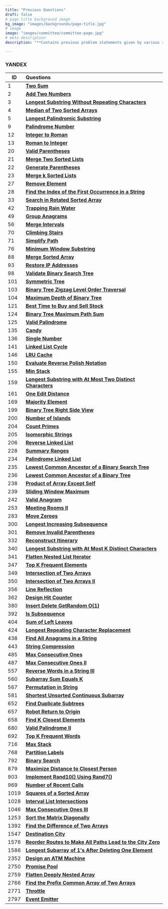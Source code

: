 ```yaml
---
title: "Previous Questions"
draft: false
# page title background image
bg_image: "images/backgrounds/page-title.jpg"
# image
image: "images/committee/committee-page.jpg"
# meta description
description: "**Contains previous problem statements given by various recruitors during their selection process.**"

---
```

### YANDEX

| ID   | Questions                                                                                                                                               |
|------|:-----------------------------------------------------------------------------------------------------------------------------------------------------------------|
| 1    | **[Two Sum](https://leetcode.com/problems/two-sum/description/)**                                                                                               |
| 2    | **[Add Two Numbers](https://leetcode.com/problems/add-two-numbers/description/)**                                                                               |
| 3    | **[Longest Substring Without Repeating Characters](https://leetcode.com/problems/longest-substring-without-repeating-characters/description/)**                 |
| 4    | **[Median of Two Sorted Arrays](https://leetcode.com/problems/median-of-two-sorted-arrays/description/)**                                                       |
| 5    | **[Longest Palindromic Substring](https://leetcode.com/problems/longest-palindromic-substring/description/)**                                                   |
| 9    | **[Palindrome Number](https://leetcode.com/problems/palindrome-number/description/)**                                                                           |
| 12   | **[Integer to Roman](https://leetcode.com/problems/integer-to-roman/description/)**                                                                             |
| 13   | **[Roman to Integer](https://leetcode.com/problems/roman-to-integer/description/)**                                                                             |
| 20   | **[Valid Parentheses](https://leetcode.com/problems/valid-parentheses/description/)**                                                                           |
| 21   | **[Merge Two Sorted Lists](https://leetcode.com/problems/merge-two-sorted-lists/description/)**                                                                 |
| 22   | **[Generate Parentheses](https://leetcode.com/problems/generate-parentheses/description/)**                                                                     |
| 23   | **[Merge k Sorted Lists](https://leetcode.com/problems/merge-k-sorted-lists/description/)**                                                                     |
| 27   | **[Remove Element](https://leetcode.com/problems/remove-element/description/)**                                                                                 |
| 28   | **[Find the Index of the First Occurrence in a String](https://leetcode.com/problems/find-the-index-of-the-first-occurrence-in-a-string/description/)**         |
| 33   | **[Search in Rotated Sorted Array](https://leetcode.com/problems/search-in-rotated-sorted-array/description/)**                                                 |
| 42   | **[Trapping Rain Water](https://leetcode.com/problems/trapping-rain-water/description/)**                                                                       |
| 49   | **[Group Anagrams](https://leetcode.com/problems/group-anagrams/description/)**                                                                                 |
| 56   | **[Merge Intervals](https://leetcode.com/problems/merge-intervals/description/)**                                                                               |
| 70   | **[Climbing Stairs](https://leetcode.com/problems/climbing-stairs/description/)**                                                                               |
| 71   | **[Simplify Path](https://leetcode.com/problems/simplify-path/description/)**                                                                                   |
| 76   | **[Minimum Window Substring](https://leetcode.com/problems/minimum-window-substring/description/)**                                                             |
| 88   | **[Merge Sorted Array](https://leetcode.com/problems/merge-sorted-array/description/)**                                                                         |
| 93   | **[Restore IP Addresses](https://leetcode.com/problems/restore-ip-addresses/description/)**                                                                     |
| 98   | **[Validate Binary Search Tree](https://leetcode.com/problems/validate-binary-search-tree/description/)**                                                       |
| 101  | **[Symmetric Tree](https://leetcode.com/problems/symmetric-tree/description/)**                                                                                 |
| 103  | **[Binary Tree Zigzag Level Order Traversal](https://leetcode.com/problems/binary-tree-zigzag-level-order-traversal/description/)**                             |
| 104  | **[Maximum Depth of Binary Tree](https://leetcode.com/problems/maximum-depth-of-binary-tree/description/)**                                                     |
| 121  | **[Best Time to Buy and Sell Stock](https://leetcode.com/problems/best-time-to-buy-and-sell-stock/description/)**                                               |
| 124  | **[Binary Tree Maximum Path Sum](https://leetcode.com/problems/binary-tree-maximum-path-sum/description/)**                                                     |
| 125  | **[Valid Palindrome](https://leetcode.com/problems/valid-palindrome/description/)**                                                                             |
| 135  | **[Candy](https://leetcode.com/problems/candy/description/)**                                                                                                   |
| 136  | **[Single Number](https://leetcode.com/problems/single-number/description/)**                                                                                   |
| 141  | **[Linked List Cycle](https://leetcode.com/problems/linked-list-cycle/description/)**                                                                           |
| 146  | **[LRU Cache](https://leetcode.com/problems/lru-cache/description/)**                                                                                           |
| 150  | **[Evaluate Reverse Polish Notation](https://leetcode.com/problems/evaluate-reverse-polish-notation/description/)**                                             |
| 155  | **[Min Stack](https://leetcode.com/problems/min-stack/description/)**                                                                                           |
| 159  | **[Longest Substring with At Most Two Distinct Characters](https://leetcode.com/problems/longest-substring-with-at-most-two-distinct-characters/description/)** |
| 161  | **[One Edit Distance](https://leetcode.com/problems/one-edit-distance/description/)**                                                                           |
| 169  | **[Majority Element](https://leetcode.com/problems/majority-element/description/)**                                                                             |
| 199  | **[Binary Tree Right Side View](https://leetcode.com/problems/binary-tree-right-side-view/description/)**                                                       |
| 200  | **[Number of Islands](https://leetcode.com/problems/number-of-islands/description/)**                                                                           |
| 204  | **[Count Primes](https://leetcode.com/problems/count-primes/description/)**                                                                                     |
| 205  | **[Isomorphic Strings](https://leetcode.com/problems/isomorphic-strings/description/)**                                                                         |
| 206  | **[Reverse Linked List](https://leetcode.com/problems/reverse-linked-list/description/)**                                                                       |
| 228  | **[Summary Ranges](https://leetcode.com/problems/summary-ranges/description/)**                                                                                 |
| 234  | **[Palindrome Linked List](https://leetcode.com/problems/palindrome-linked-list/description/)**                                                                 |
| 235  | **[Lowest Common Ancestor of a Binary Search Tree](https://leetcode.com/problems/lowest-common-ancestor-of-a-binary-search-tree/description/)**                 |
| 236  | **[Lowest Common Ancestor of a Binary Tree](https://leetcode.com/problems/lowest-common-ancestor-of-a-binary-tree/description/)**                               |
| 238  | **[Product of Array Except Self](https://leetcode.com/problems/product-of-array-except-self/description/)**                                                     |
| 239  | **[Sliding Window Maximum](https://leetcode.com/problems/sliding-window-maximum/description/)**                                                                 |
| 242  | **[Valid Anagram](https://leetcode.com/problems/valid-anagram/description/)**                                                                                   |
| 253  | **[Meeting Rooms II](https://leetcode.com/problems/meeting-rooms-ii/description/)**                                                                             |
| 283  | **[Move Zeroes](https://leetcode.com/problems/move-zeroes/description/)**                                                                                       |
| 300  | **[Longest Increasing Subsequence](https://leetcode.com/problems/longest-increasing-subsequence/description/)**                                                 |
| 301  | **[Remove Invalid Parentheses](https://leetcode.com/problems/remove-invalid-parentheses/description/)**                                                         |
| 332  | **[Reconstruct Itinerary](https://leetcode.com/problems/reconstruct-itinerary/description/)**                                                                   |
| 340  | **[Longest Substring with At Most K Distinct Characters](https://leetcode.com/problems/longest-substring-with-at-most-k-distinct-characters/description/)**     |
| 341  | **[Flatten Nested List Iterator](https://leetcode.com/problems/flatten-nested-list-iterator/description/)**                                                     |
| 347  | **[Top K Frequent Elements](https://leetcode.com/problems/top-k-frequent-elements/description/)**                                                               |
| 349  | **[Intersection of Two Arrays](https://leetcode.com/problems/intersection-of-two-arrays/description/)**                                                         |
| 350  | **[Intersection of Two Arrays II](https://leetcode.com/problems/intersection-of-two-arrays-ii/description/)**                                                   |
| 356  | **[Line Reflection](https://leetcode.com/problems/line-reflection/description/)**                                                                               |
| 362  | **[Design Hit Counter](https://leetcode.com/problems/design-hit-counter/description/)**                                                                         |
| 380  | **[Insert Delete GetRandom O(1)](https://leetcode.com/problems/insert-delete-getrandom-o1/description/)**                                                       |
| 392  | **[Is Subsequence](https://leetcode.com/problems/is-subsequence/description/)**                                                                                 |
| 404  | **[Sum of Left Leaves](https://leetcode.com/problems/sum-of-left-leaves/description/)**                                                                         |
| 424  | **[Longest Repeating Character Replacement](https://leetcode.com/problems/longest-repeating-character-replacement/description/)**                               |
| 438  | **[Find All Anagrams in a String](https://leetcode.com/problems/find-all-anagrams-in-a-string/description/)**                                                   |
| 443  | **[String Compression](https://leetcode.com/problems/string-compression/description/)**                                                                         |
| 485  | **[Max Consecutive Ones](https://leetcode.com/problems/max-consecutive-ones/description/)**                                                                     |
| 487  | **[Max Consecutive Ones II](https://leetcode.com/problems/max-consecutive-ones-ii/description/)**                                                               |
| 557  | **[Reverse Words in a String III](https://leetcode.com/problems/reverse-words-in-a-string-iii/description/)**                                                   |
| 560  | **[Subarray Sum Equals K](https://leetcode.com/problems/subarray-sum-equals-k/description/)**                                                                   |
| 567  | **[Permutation in String](https://leetcode.com/problems/permutation-in-string/description/)**                                                                   |
| 581  | **[Shortest Unsorted Continuous Subarray](https://leetcode.com/problems/shortest-unsorted-continuous-subarray/description/)**                                   |
| 652  | **[Find Duplicate Subtrees](https://leetcode.com/problems/find-duplicate-subtrees/description/)**                                                               |
| 657  | **[Robot Return to Origin](https://leetcode.com/problems/robot-return-to-origin/description/)**                                                                 |
| 658  | **[Find K Closest Elements](https://leetcode.com/problems/find-k-closest-elements/description/)**                                                               |
| 680  | **[Valid Palindrome II](https://leetcode.com/problems/valid-palindrome-ii/description/)**                                                                       |
| 692  | **[Top K Frequent Words](https://leetcode.com/problems/top-k-frequent-words/description/)**                                                                     |
| 716  | **[Max Stack](https://leetcode.com/problems/max-stack/description/)**                                                                                           |
| 768  | **[Partition Labels](https://leetcode.com/problems/partition-labels/description/)**                                                                             |
| 792  | **[Binary Search](https://leetcode.com/problems/binary-search/description/)**                                                                                   |
| 879  | **[Maximize Distance to Closest Person](https://leetcode.com/problems/maximize-distance-to-closest-person/description/)**                                       |
| 903  | **[Implement Rand10() Using Rand7()](https://leetcode.com/problems/implement-rand10-using-rand7/description/)**                                                 |
| 969  | **[Number of Recent Calls](https://leetcode.com/problems/number-of-recent-calls/description/)**                                                                 |
| 1019 | **[Squares of a Sorted Array](https://leetcode.com/problems/squares-of-a-sorted-array/description/)**                                                           |
| 1028 | **[Interval List Intersections](https://leetcode.com/problems/interval-list-intersections/description/)**                                                       |
| 1046 | **[Max Consecutive Ones III](https://leetcode.com/problems/max-consecutive-ones-iii/description/)**                                                             |
| 1253 | **[Sort the Matrix Diagonally](https://leetcode.com/problems/sort-the-matrix-diagonally/description/)**                                                         |
| 1392 | **[Find the Difference of Two Arrays](https://leetcode.com/problems/find-the-difference-of-two-arrays/description/)**                                           |
| 1547 | **[Destination City](https://leetcode.com/problems/destination-city/description/)**                                                                             |
| 1576 | **[Reorder Routes to Make All Paths Lead to the City Zero](https://leetcode.com/problems/reorder-routes-to-make-all-paths-lead-to-the-city-zero/description/)** |
| 1586 | **[Longest Subarray of 1's After Deleting One Element](https://leetcode.com/problems/longest-subarray-of-1s-after-deleting-one-element/description/)**          |
| 2352 | **[Design an ATM Machine](https://leetcode.com/problems/design-an-atm-machine/description/)**                                                                   |
| 2750 | **[Promise Pool](https://leetcode.com/problems/promise-pool/description/)**                                                                                     |
| 2759 | **[Flatten Deeply Nested Array](https://leetcode.com/problems/flatten-deeply-nested-array/description/)**                                                       |
| 2766 | **[Find the Prefix Common Array of Two Arrays](https://leetcode.com/problems/find-the-prefix-common-array-of-two-arrays/description/)**                         |
| 2771 | **[Throttle](https://leetcode.com/problems/throttle/description/)**                                                                                             |
| 2797 | **[Event Emitter](https://leetcode.com/problems/event-emitter/description/)**                                                                                   |